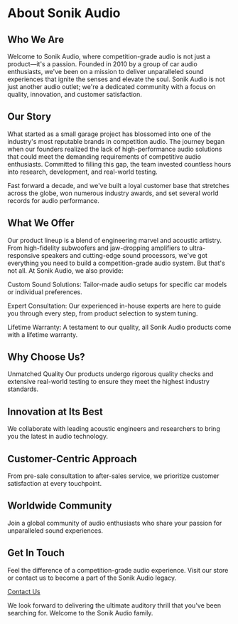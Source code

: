 # About Sonik Audio

## Who We Are

Welcome to Sonik Audio, where competition-grade audio is not just a product—it's a passion. Founded in 2010 by a group of car audio enthusiasts, we've been on a mission to deliver unparalleled sound experiences that ignite the senses and elevate the soul. Sonik Audio is not just another audio outlet; we're a dedicated community with a focus on quality, innovation, and customer satisfaction.

## Our Story

What started as a small garage project has blossomed into one of the industry's most reputable brands in competition audio. The journey began when our founders realized the lack of high-performance audio solutions that could meet the demanding requirements of competitive audio enthusiasts. Committed to filling this gap, the team invested countless hours into research, development, and real-world testing.

Fast forward a decade, and we've built a loyal customer base that stretches across the globe, won numerous industry awards, and set several world records for audio performance.

## What We Offer

Our product lineup is a blend of engineering marvel and acoustic artistry. From high-fidelity subwoofers and jaw-dropping amplifiers to ultra-responsive speakers and cutting-edge sound processors, we've got everything you need to build a competition-grade audio system. But that's not all. At Sonik Audio, we also provide:

Custom Sound Solutions: Tailor-made audio setups for specific car models or individual preferences.

Expert Consultation: Our experienced in-house experts are here to guide you through every step, from product selection to system tuning.

Lifetime Warranty: A testament to our quality, all Sonik Audio products come with a lifetime warranty.

## Why Choose Us?

Unmatched Quality
Our products undergo rigorous quality checks and extensive real-world testing to ensure they meet the highest industry standards.

## Innovation at Its Best

We collaborate with leading acoustic engineers and researchers to bring you the latest in audio technology.

## Customer-Centric Approach

From pre-sale consultation to after-sales service, we prioritize customer satisfaction at every touchpoint.

## Worldwide Community

Join a global community of audio enthusiasts who share your passion for unparalleled sound experiences.

## Get In Touch

Feel the difference of a competition-grade audio experience. Visit our store or contact us to become a part of the Sonik Audio legacy.

[Contact Us](/about)

We look forward to delivering the ultimate auditory thrill that you've been searching for. Welcome to the Sonik Audio family.

